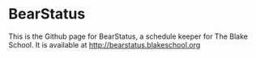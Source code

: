 # BearStatus

This is the Github page for BearStatus, a schedule keeper for The Blake School. It is available at http://bearstatus.blakeschool.org